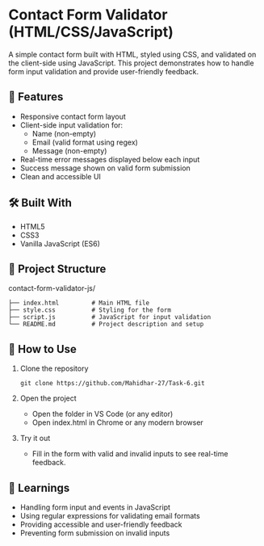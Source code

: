# Contact Form Validator (HTML/CSS/JavaScript)
A simple contact form built with HTML, styled using CSS, and validated on the client-side using JavaScript. This project demonstrates how to handle form input validation and provide user-friendly feedback.

## 🚀 Features
- Responsive contact form layout
- Client-side input validation for:
  - Name (non-empty)
  - Email (valid format using regex)
  - Message (non-empty)
- Real-time error messages displayed below each input
- Success message shown on valid form submission
- Clean and accessible UI

## 🛠️ Built With
- HTML5
- CSS3
- Vanilla JavaScript (ES6)
 
## 📂 Project Structure
contact-form-validator-js/
```
├── index.html         # Main HTML file
├── style.css          # Styling for the form
├── script.js          # JavaScript for input validation
└── README.md          # Project description and setup
```

## 🧪 How to Use
1. Clone the repository
   ```
   git clone https://github.com/Mahidhar-27/Task-6.git
   ```
3. Open the project  
   - Open the folder in VS Code (or any editor)  
   - Open index.html in Chrome or any modern browser
     
4. Try it out  
   - Fill in the form with valid and invalid inputs to see real-time feedback.
     
## 🧠 Learnings
- Handling form input and events in JavaScript
- Using regular expressions for validating email formats
- Providing accessible and user-friendly feedback
- Preventing form submission on invalid inputs

